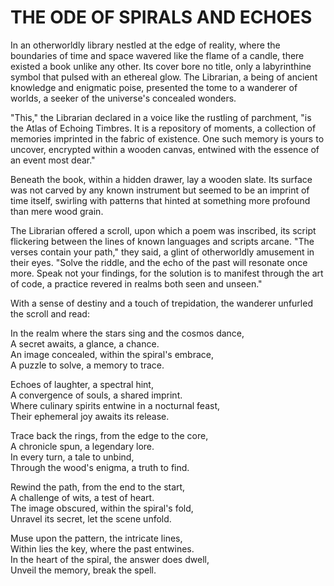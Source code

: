 # THE ODE OF SPIRALS AND ECHOES

In an otherworldly library nestled at the edge of reality, where the boundaries of time and space wavered like the flame of a candle, there existed a book unlike any other. Its cover bore no title, only a labyrinthine symbol that pulsed with an ethereal glow. The Librarian, a being of ancient knowledge and enigmatic poise, presented the tome to a wanderer of worlds, a seeker of the universe's concealed wonders.

"This," the Librarian declared in a voice like the rustling of parchment, "is the Atlas of Echoing Timbres. It is a repository of moments, a collection of memories imprinted in the fabric of existence. One such memory is yours to uncover, encrypted within a wooden canvas, entwined with the essence of an event most dear."

Beneath the book, within a hidden drawer, lay a wooden slate. Its surface was not carved by any known instrument but seemed to be an imprint of time itself, swirling with patterns that hinted at something more profound than mere wood grain.

The Librarian offered a scroll, upon which a poem was inscribed, its script flickering between the lines of known languages and scripts arcane. "The verses contain your path," they said, a glint of otherworldly amusement in their eyes. "Solve the riddle, and the echo of the past will resonate once more. Speak not your findings, for the solution is to manifest through the art of code, a practice revered in realms both seen and unseen."

With a sense of destiny and a touch of trepidation, the wanderer unfurled the scroll and read:

In the realm where the stars sing and the cosmos dance,\
A secret awaits, a glance, a chance.\
An image concealed, within the spiral's embrace,\
A puzzle to solve, a memory to trace.

Echoes of laughter, a spectral hint,\
A convergence of souls, a shared imprint.\
Where culinary spirits entwine in a nocturnal feast,\
Their ephemeral joy awaits its release.

Trace back the rings, from the edge to the core,\
A chronicle spun, a legendary lore.\
In every turn, a tale to unbind,\
Through the wood's enigma, a truth to find.

Rewind the path, from the end to the start,\
A challenge of wits, a test of heart.\
The image obscured, within the spiral's fold,\
Unravel its secret, let the scene unfold.

Muse upon the pattern, the intricate lines,\
Within lies the key, where the past entwines.\
In the heart of the spiral, the answer does dwell,\
Unveil the memory, break the spell.
